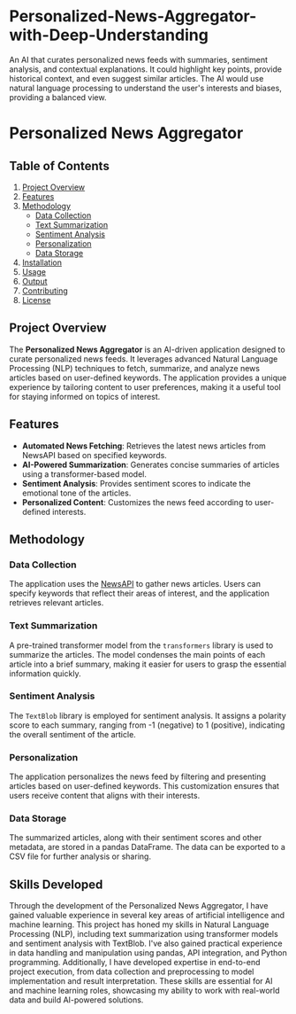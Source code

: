 # Personalized-News-Aggregator-with-Deep-Understanding
 An AI that curates personalized news feeds with summaries, sentiment analysis, and contextual explanations. It could highlight key points, provide historical context, and even suggest similar articles. The AI would use natural language processing to understand the user's interests and biases, providing a balanced view.
# Personalized News Aggregator

## Table of Contents

1. [Project Overview](#project-overview)
2. [Features](#features)
3. [Methodology](#methodology)
   - [Data Collection](#data-collection)
   - [Text Summarization](#text-summarization)
   - [Sentiment Analysis](#sentiment-analysis)
   - [Personalization](#personalization)
   - [Data Storage](#data-storage)
4. [Installation](#installation)
5. [Usage](#usage)
6. [Output](#output)
7. [Contributing](#contributing)
8. [License](#license)

## Project Overview

The **Personalized News Aggregator** is an AI-driven application designed to curate personalized news feeds. It leverages advanced Natural Language Processing (NLP) techniques to fetch, summarize, and analyze news articles based on user-defined keywords. The application provides a unique experience by tailoring content to user preferences, making it a useful tool for staying informed on topics of interest.

## Features

- **Automated News Fetching**: Retrieves the latest news articles from NewsAPI based on specified keywords.
- **AI-Powered Summarization**: Generates concise summaries of articles using a transformer-based model.
- **Sentiment Analysis**: Provides sentiment scores to indicate the emotional tone of the articles.
- **Personalized Content**: Customizes the news feed according to user-defined interests.

## Methodology

### Data Collection

The application uses the [NewsAPI](https://newsapi.org/) to gather news articles. Users can specify keywords that reflect their areas of interest, and the application retrieves relevant articles.

### Text Summarization

A pre-trained transformer model from the `transformers` library is used to summarize the articles. The model condenses the main points of each article into a brief summary, making it easier for users to grasp the essential information quickly.

### Sentiment Analysis

The `TextBlob` library is employed for sentiment analysis. It assigns a polarity score to each summary, ranging from -1 (negative) to 1 (positive), indicating the overall sentiment of the article.

### Personalization

The application personalizes the news feed by filtering and presenting articles based on user-defined keywords. This customization ensures that users receive content that aligns with their interests.

### Data Storage

The summarized articles, along with their sentiment scores and other metadata, are stored in a pandas DataFrame. The data can be exported to a CSV file for further analysis or sharing.

## Skills Developed

Through the development of the Personalized News Aggregator, I have gained valuable experience in several key areas of artificial intelligence and machine learning. This project has honed my skills in Natural Language Processing (NLP), including text summarization using transformer models and sentiment analysis with TextBlob. I've also gained practical experience in data handling and manipulation using pandas, API integration, and Python programming. Additionally, I have developed expertise in end-to-end project execution, from data collection and preprocessing to model implementation and result interpretation. These skills are essential for AI and machine learning roles, showcasing my ability to work with real-world data and build AI-powered solutions.
